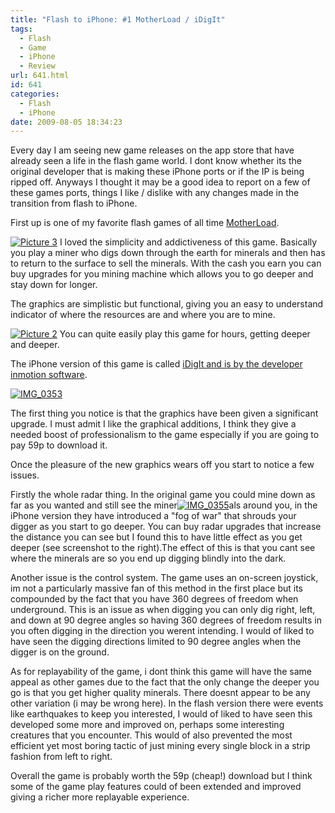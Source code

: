 ```yaml
---
title: "Flash to iPhone: #1 MotherLoad / iDigIt"
tags:
  - Flash
  - Game
  - iPhone
  - Review
url: 641.html
id: 641
categories:
  - Flash
  - iPhone
date: 2009-08-05 18:34:23
---
```


Every day I am seeing new game releases on the app store that have already seen a life in the flash game world. I dont know whether its the original developer that is making these iPhone ports or if the IP is being ripped off. Anyways I thought it may be a good idea to report on a few of these games ports, things I like / dislike with any changes made in the transition from flash to iPhone.

<!-- more -->

First up is one of my favorite flash games of all time [MotherLoad](https://www.miniclip.com/games/motherload/en/).

[![Picture 3](https://mikecann.co.uk/wp-content/uploads/2009/08/Picture-3.png "Picture 3")](https://www.miniclip.com/games/motherload/en/)
I loved the simplicity and addictiveness of this game. Basically you play a miner who digs down through the earth for minerals and then has to return to the surface to sell the minerals. With the cash you earn you can buy upgrades for you mining machine which allows you to go deeper and stay down for longer.

The graphics are simplistic but functional, giving you an easy to understand indicator of where the resources are and where you are to mine.

[![Picture 2](https://mikecann.co.uk/wp-content/uploads/2009/08/Picture-2.png "Picture 2")](https://mikecann.co.uk/wp-content/uploads/2009/08/Picture-2.png)
You can quite easily play this game for hours, getting deeper and deeper.

The iPhone version of this game is called [iDigIt and is by the developer inmotion software](https://www.inmotionsoftware.com/AppsGames/IDigIt.html).

[![IMG_0353](https://mikecann.co.uk/wp-content/uploads/2009/08/IMG_0353.png "IMG_0353")](https://mikecann.co.uk/wp-content/uploads/2009/08/IMG_0353.png)

The first thing you notice is that the graphics have been given a significant upgrade. I must admit I like the graphical additions, I think they give a needed boost of professionalism to the game especially if you are going to pay 59p to download it.

Once the pleasure of the new graphics wears off you start to notice a few issues.

Firstly the whole radar thing. In the original game you could mine down as far as you wanted and still see the miner[![IMG_0355](https://mikecann.co.uk/wp-content/uploads/2009/08/IMG_0355.png "IMG_0355")](https://mikecann.co.uk/wp-content/uploads/2009/08/IMG_0355.png)als around you, in the iPhone version they have introduced a "fog of war" that shrouds your digger as you start to go deeper. You can buy radar upgrades that increase the distance you can see but I found this to have little effect as you get deeper (see screenshot to the right).The effect of this is that you cant see where the minerals are so you end up digging blindly into the dark.

Another issue is the control system. The game uses an on-screen joystick, im not a particularly massive fan of this method in the first place but its compounded by the fact that you have 360 degrees of freedom when underground. This is an issue as when digging you can only dig right, left, and down at 90 degree angles so having 360 degrees of freedom results in you often digging in the direction you werent intending. I would of liked to have seen the digging directions limited to 90 degree angles when the digger is on the ground.

As for replayability of the game, i dont think this game will have the same appeal as other games due to the fact that the only change the deeper you go is that you get higher quality minerals. There doesnt appear to be any other variation (i may be wrong here). In the flash version there were events like earthquakes to keep you interested, I would of liked to have seen this developed some more and improved on, perhaps some interesting creatures that you encounter. This would of also prevented the most efficient yet most boring tactic of just mining every single block in a strip fashion from left to right.

Overall the game is probably worth the 59p (cheap!) download but I think some of the game play features could of been extended and improved giving a richer more replayable experience.
